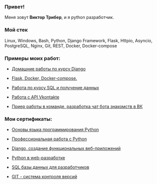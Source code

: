 ### Привет!

Меня зовут <b>Виктор Трибер</b>, и я python разработчик.

### Мой стек

Linux, Windows, Bash, Python, Django Framework, Flask, Httpio, Asyncio, PostgreSQL, Nginx, Git, REST, Docker, Docker-compose

### Примеры моих работ:

- [Домашние работы по курсу Django](https://github.com/vtriber/dj-homeworks)

- [Flask, Docker, Docker-compose.](https://github.com/mikepro-alfamail-ru/webpy-6-homeworks)

- [Работа по курсу SQL и получение данных](https://github.com/vtriber/PySQL)

- [Работа с API Vkontakte](https://github.com/vtriber/API_VK)

- [Приер работы в команде, разработка чат бота знакомств в ВК](https://github.com/vtriber/group_course2)

### Мои сертификаты:

- [Основы языка программирования Python](https://github.com/vtriber/vtriber/blob/main/certificates/python.pdf)

- [Профессиональная работа с Python](https://github.com/vtriber/vtriber/blob/main/certificates/pythonpro.pdf)

- [Django, создание функциональных веб-приложений](https://github.com/vtriber/vtriber/blob/main/certificates/django.pdf)

- [Python в web-разработке](https://github.com/vtriber/vtriber/blob/main/certificates/pyweb.pdf)

- [SQL базы данных для разработчиков](https://github.com/vtriber/vtriber/blob/main/certificates/sql.pdf)

- [GIT - система контроля версий](https://github.com/vtriber/vtriber/blob/main/certificates/git.pdf)

